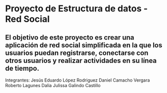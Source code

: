 # Proyecto de Estructura de datos - Red Social

## El objetivo de este proyecto es crear una aplicación de red social simplificada en la que los usuarios puedan registrarse, conectarse con otros usuarios y realizar actividades en su línea de tiempo.

Integrantes: 
Jesús Eduardo López Rodriguez
Daniel Camacho Vergara
Roberto Lagunes
Dalia Julissa Galindo Castillo

